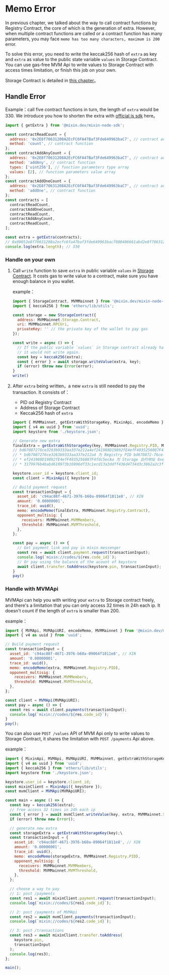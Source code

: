# Memo Error

In previous chapter, we talked about the way to call contract functions by Registry Contract, the core of which is the generation of extra.
However, when multiple contract functions are called or a contract function has many parameters, 
you may face `memo has too many characters, maximum is 200` error.

To solve this error, you need to write the keccak256 hash of `extra` as key and `extra` as value
to the public state variable `values` in Storage Contract.
You can use gas-free MVM Api to write values to Storage Contract with access times limitation, or finish this job on your own.

Storage Contract is detailed in [this chapter](/storage/intro)。

## Handle Error

Example：call five contract functions in turn, the length of `extra` would be 330.
We introduce you how to shorten the extra with [official js sdk](https://github.com/MixinNetwork/bot-api-nodejs-client) here。

```javascript
import { getExtra } from '@mixin.dev/mixin-node-sdk';

const contractReadCount = {
  address: '0x2E8f70631208A2EcFC6FA47Baf3Fde649963baC7', // contract address
  method: 'count', // contract function
};
const contractAddAnyCount = {
  address: '0x2E8f70631208A2EcFC6FA47Baf3Fde649963baC7', // contract address
  method: 'addAny', // contract function
  types: ['uint256'], // function parameters type array
  values: [2], // function parameters value array
};
const contractAddOneCount = {
  address: '0x2E8f70631208A2EcFC6FA47Baf3Fde649963baC7', // contract address
  method: 'addOne', // contract function
};
const contracts = [
  contractReadCount,
  contractAddOneCount,
  contractReadCount,
  contractAddAnyCount,
  contractReadCount,
];

const extra = getExtra(contracts);
// 0x00052e8f70631208a2ecfc6fa47baf3fde649963bac7000406661abd2e8f70631208a2ecfc6fa47baf3fde649963bac700046057d3ee2e8f70631208a2ecfc6fa47baf3fde649963bac7000406661abd2e8f70631208a2ecfc6fa47baf3fde649963bac7002477ad0aab00000000000000000000000000000000000000000000000000000000000000022e8f70631208a2ecfc6fa47baf3fde649963bac7000406661abd
console.log(extra.length); // 330
```


### Handle on your own

1. Call `write` function to save `extra` in public variable `values` in
   [Storage Contract](https://github.com/MixinNetwork/trusted-group/blob/master/mvm/quorum/contracts/storage.sol).
   It costs gas to write value to a contract, make sure you have enough balance in you wallet.

   example：

   ```javascript
   import { StorageContract, MVMMainnet } from '@mixin.dev/mixin-node-sdk';
   import { keccak256 } from 'ethers/lib/utils';
   
   const storage = new StorageContract({
     address: MVMMainnet.Storage.Contract,
     uri: MVMMainnet.RPCUri,
     privateKey: '' // the private key of the wallet to pay gas
   });

   const write = async () => {
     // If the public variable `values` in Storage contract already has the key and the value of it is the same as extra,
     // it would not write again.
     const key = keccak256(extra);
     const { error } = await storage.writeValue(extra, key);
     if (error) throw new Error(error);
   }
   write()
   ```

2. After `extra` being written，a new `extra` is still needed to pay the transaction.
   It consists of：
   * PID od Registry Contract
   * Address of Storage Contract
   * Keccak256 hash of `extra`

   ```javascript
   import { MVMMainnet, getExtraWithStorageKey, MixinApi, encodeMemo } from '@mixin.dev/mixin-node-sdk';
   import { v4 as uuid } from 'uuid';
   import keystore from './keystore.json';
   
   // Generate new extra
   finalExtra = getExtraWithStorageKey(key, MVMMainnet.Registry.PID, MVMMainnet.Storage.Contract);
   // bd67087276ce3263b9333aa337e212a4ef241988D19892fE4efF4935256087F4fdc5ecAa3179976b4babd610973b16996df33c1ecd13a3ddff436d4734d3c3862a2c3fe9
   // * bd67087276ce3263b9333aa337e212a4 为 Registry PID bd670872-76ce-3263-b933-3aa337e212a4 去掉 -
   // * ef241988D19892fE4efF4935256087F4fdc5ecAa 为 Storage 合约地址 0xef241988D19892fE4efF4935256087F4fdc5ecAa 去掉 0x
   // * 3179976b4babd610973b16996df33c1ecd13a3ddff436d4734d3c3862a2c3fe9 为 keccak256 hash 去掉 0x
   
   keystore.user_id = keystore.client_id;
   const client = MixinApi({ keystore })
   
   // Build payment request
   const transactionInput = {
     asset_id: 'c94ac88f-4671-3976-b60a-09064f1811e8', // XIN
     amount: '0.00000001',
     trace_id: uuid(),
     memo: encodeMemo(finalExtra, MVMMainnet.Registry.Contract),
     opponent_multisig: {
       receivers: MVMMainnet.MVMMembers,
       threshold: MVMMainnet.MVMThreshold,
     },
   };
   
   const pay = async () => {
     // Get payment link and pay in mixin messenger
     const res = await client.payment.request(transactionInput);
     console.log(`mixin://codes/${res.code_id}`);
     // Or pay using the balance of the acount of keystore
     await client.transfer.toAddress(keystore.pin, transactionInput);
   }
   pay()
   ```
   
### Handle with MVMApi

MVMApi can help you with writing your `extra` to Storage contract freely,
and there's a limitation that you can only access 32 times in 24h each ip.
It doesn't count if the length of `extra` is smaller than 200.

example：

```javascript
import { MVMApi, MVMApiURI, encodeMemo, MVMMainnet } from '@mixin.dev/mixin-node-sdk';
import { v4 as uuid } from 'uuid';

// Build payment request
const transactionInput = {
  asset_id: 'c94ac88f-4671-3976-b60a-09064f1811e8', // XIN
  amount: '0.00000001',
  trace_id: uuid(),
  memo: encodeMemo(extra, MVMMainnet.Registry.PID),
  opponent_multisig: {
    receivers: MVMMainnet.MVMMembers,
    threshold: MVMMainnet.MVMThreshold,
  },
};

const client = MVMApi(MVMApiURI);
const pay = async () => {
  const res = await client.payments(transactionInput);
  console.log(`mixin://codes/${res.code_id}`);
}
pay();
```

You can also use `POST /values` API of MVM Api only to write values to Storage Contract, it shares the limitation with `POST /payments` Api above.

example：

```javascript
import { MixinApi, MVMApi, MVMApiURI, MVMMainnet, getExtraWithStorageKey, encodeMemo } from '@mixin.dev/mixin-node-sdk';
import { v4 as uuid } from 'uuid';
import { keccak256 } from 'ethers/lib/utils';
import keystore from './keystore.json';

keystore.user_id = keystore.client_id;
const mixinClient = MixinApi({ keystore });
const mvmClient = MVMApi(MVMApiURI);

const main = async () => {
  const key = keccak256(extra);
  // free access 32 times in 24h each ip
  const { error } = await mvmClient.writeValue(key, extra, MVMMainnet.Storage.Contract);
  if (error) throw new Error();

  // generate new extra
  const storageExtra = getExtraWithStorageKey(key);\
  const transactionInput = {
    asset_id: 'c94ac88f-4671-3976-b60a-09064f1811e8', // XIN
    amount: '0.00000001',
    trace_id: uuid(),
    memo: encodeMemo(storageExtra, MVMMainnet.Registry.PID),
    opponent_multisig: {
      receivers: MVMMainnet.MVMMembers,
      threshold: MVMMainnet.MVMThreshold,
    },
  };

  // choose a way to pay
  // 1: post /payments 
  const res1 = await mixinClient.payment.request(transactionInput);
  console.log(`mixin://codes/${res1.code_id}`);

  // 2: post /payments of MVMApi
  const res2 = await mvmClient.payments(transactionInput);
  console.log(`mixin://codes/${res2.code_id}`);

  // 3: post /transactions
  const res3 = await mixinClient.transfer.toAddress(
    keystore.pin,
    transactionInput
  );
  console.log(res3);
};

main();
```